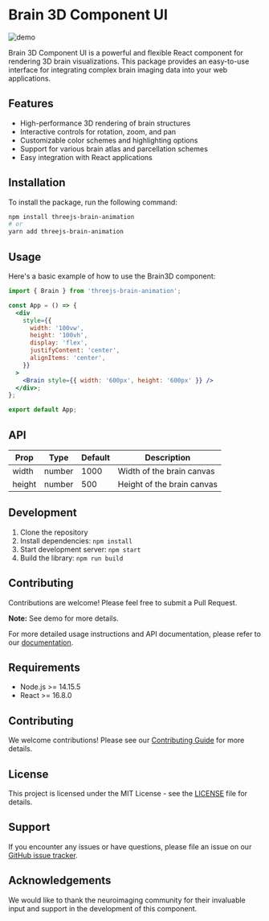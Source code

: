 # Brain 3D Component UI

![demo](https://github.com/th2002/example-brain-animation/blob/main/public/static/demo.gif)

Brain 3D Component UI is a powerful and flexible React component for rendering 3D brain visualizations. This package provides an easy-to-use interface for integrating complex brain imaging data into your web applications.

## Features

- High-performance 3D rendering of brain structures
- Interactive controls for rotation, zoom, and pan
- Customizable color schemes and highlighting options
- Support for various brain atlas and parcellation schemes
- Easy integration with React applications

## Installation

To install the package, run the following command:

```bash
npm install threejs-brain-animation
# or
yarn add threejs-brain-animation
```

## Usage

Here's a basic example of how to use the Brain3D component:

```jsx
import { Brain } from 'threejs-brain-animation';

const App = () => {
  <div
    style={{
      width: '100vw',
      height: '100vh',
      display: 'flex',
      justifyContent: 'center',
      alignItems: 'center',
    }}
  >
    <Brain style={{ width: '600px', height: '600px' }} />
  </div>;
};

export default App;
```

## API

| Prop   | Type   | Default | Description                |
| ------ | ------ | ------- | -------------------------- |
| width  | number | 1000    | Width of the brain canvas  |
| height | number | 500     | Height of the brain canvas |

## Development

1. Clone the repository
2. Install dependencies: `npm install`
3. Start development server: `npm start`
4. Build the library: `npm run build`

## Contributing

Contributions are welcome! Please feel free to submit a Pull Request.

**Note:** See demo for more details.

For more detailed usage instructions and API documentation, please refer to our [documentation](https://example-brain-animation.vercel.app/).

## Requirements

- Node.js >= 14.15.5
- React >= 16.8.0

## Contributing

We welcome contributions! Please see our [Contributing Guide](link-to-contributing-guide) for more details.

## License

This project is licensed under the MIT License - see the [LICENSE](LICENSE) file for details.

## Support

If you encounter any issues or have questions, please file an issue on our [GitHub issue tracker](link-to-your-issue-tracker).

## Acknowledgements

We would like to thank the neuroimaging community for their invaluable input and support in the development of this component.
